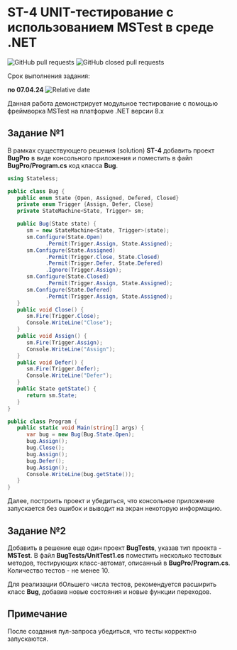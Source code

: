 # ST-4 UNIT-тестирование с использованием MSTest в среде .NET


![GitHub pull requests](https://img.shields.io/github/issues-pr/UNN-CS/ST-4)
![GitHub closed pull requests](https://img.shields.io/github/issues-pr-closed/UNN-CS/ST-4)

Срок выполнения задания:

**по 07.04.24** ![Relative date](https://img.shields.io/date/1712523600)


Данная работа демонстрирует модульное тестирование с помощью фреймворка MSTest на платформе .NET версии 8.x

## Задание №1

В рамках существующего решения (solution) **ST-4** добавить проект **BugPro** в виде консольного приложения и поместить в файл 
**BugPro/Program.cs** код класса **Bug**.

```csharp
using Stateless;

public class Bug {
   public enum State {Open, Assigned, Defered, Closed}
   private enum Trigger {Assign, Defer, Close}
   private StateMachine<State, Trigger> sm;

   public Bug(State state) {
      sm = new StateMachine<State, Trigger>(state);
      sm.Configure(State.Open)
            .Permit(Trigger.Assign, State.Assigned);
      sm.Configure(State.Assigned)
            .Permit(Trigger.Close, State.Closed)
            .Permit(Trigger.Defer, State.Defered)
            .Ignore(Trigger.Assign);
      sm.Configure(State.Closed)
            .Permit(Trigger.Assign, State.Assigned);
      sm.Configure(State.Defered)
            .Permit(Trigger.Assign, State.Assigned); 
   }
   public void Close() {
      sm.Fire(Trigger.Close);
      Console.WriteLine("Close");
   }
   public void Assign() {
      sm.Fire(Trigger.Assign);
      Console.WriteLine("Assign");   
   }
   public void Defer() {
      sm.Fire(Trigger.Defer);
      Console.WriteLine("Defer");   
   }   
   public State getState() {
      return sm.State;
   }
}

public class Program {
   public static void Main(string[] args) {
      var bug = new Bug(Bug.State.Open);
      bug.Assign();
      bug.Close();
      bug.Assign();
      bug.Defer();
      bug.Assign();
      Console.WriteLine(bug.getState());
   }
}
```

Далее, построить проект и убедиться, что консольное приложение запускается без ошибок и выводит на экран некоторую информацию.

## Задание №2

Добавить в решение еще один проект **BugTests**, указав тип проекта - **MSTest**. В файл **BugTests/UnitTest1.cs** поместить несколько тестовых методов, тестирующих класс-автомат, описанный в **BugPro/Program.cs**. Количество тестов - не менее 10.

Для реализации бОльшего числа тестов, рекомендуется расширить класс **Bug**, добавив новые состояния и новые функции переходов.

## Примечание

После создания пул-запроса убедиться, что тесты корректно запускаются.





